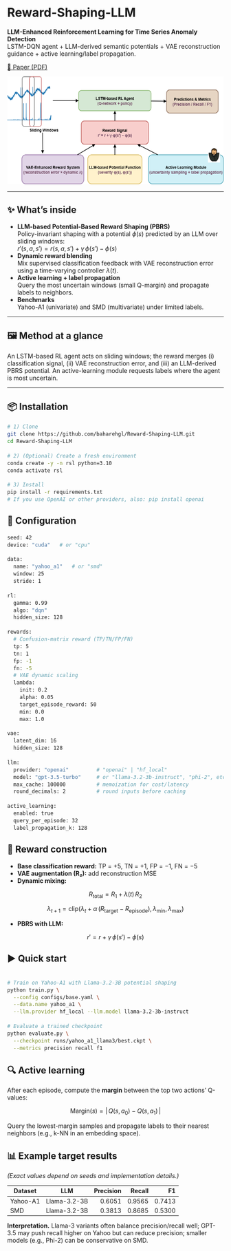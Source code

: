 # Reward-Shaping-LLM
**LLM-Enhanced Reinforcement Learning for Time Series Anomaly Detection**  
LSTM-DQN agent + LLM-derived semantic potentials + VAE reconstruction guidance + active learning/label propagation.

[📄 Paper (PDF)](./paper/IEEE_Conference__LLM_Based_Potential_Reward.pdf) 

<div align="center">
  <img
    src="Figure/Proposed-LLM.png"
    width="600"
    height="250"
    alt="Proposed Figure">
</div>

---

## ✨ What’s inside
- **LLM-based Potential-Based Reward Shaping (PBRS)**  
  Policy-invariant shaping with a potential $\phi(s)$ predicted by an LLM over sliding windows:  
  $r'(s,a,s') = r(s,a,s') + \gamma\,\phi(s') - \phi(s)$
- **Dynamic reward blending**  
  Mix supervised classification feedback with VAE reconstruction error using a time-varying controller $\lambda(t)$.
- **Active learning + label propagation**  
  Query the most uncertain windows (small Q-margin) and propagate labels to neighbors.
- **Benchmarks**  
  Yahoo-A1 (univariate) and SMD (multivariate) under limited labels.

---

## 🖼️ Method at a glance
An LSTM-based RL agent acts on sliding windows; the reward merges (i) classification signal, (ii) VAE reconstruction error, and (iii) an LLM-derived PBRS potential. An active-learning module requests labels where the agent is most uncertain.

---

## 📦 Installation
```bash
# 1) Clone
git clone https://github.com/baharehgl/Reward-Shaping-LLM.git
cd Reward-Shaping-LLM

# 2) (Optional) Create a fresh environment
conda create -y -n rsl python=3.10
conda activate rsl

# 3) Install
pip install -r requirements.txt
# If you use OpenAI or other providers, also: pip install openai


```
## 🔧 Configuration
```bash
seed: 42
device: "cuda"   # or "cpu"

data:
  name: "yahoo_a1"   # or "smd"
  window: 25
  stride: 1

rl:
  gamma: 0.99
  algo: "dqn"
  hidden_size: 128

rewards:
  # Confusion-matrix reward (TP/TN/FP/FN)
  tp: 5
  tn: 1
  fp: -1
  fn: -5
  # VAE dynamic scaling
  lambda:
    init: 0.2
    alpha: 0.05
    target_episode_reward: 50
    min: 0.0
    max: 1.0

vae:
  latent_dim: 16
  hidden_size: 128

llm:
  provider: "openai"         # "openai" | "hf_local"
  model: "gpt-3.5-turbo"     # or "llama-3.2-3b-instruct", "phi-2", etc.
  max_cache: 100000          # memoization for cost/latency
  round_decimals: 2          # round inputs before caching

active_learning:
  enabled: true
  query_per_episode: 32
  label_propagation_k: 128


```

## 🧱 Reward construction

- **Base classification reward:** TP = +5, TN = +1, FP = −1, FN = −5
- **VAE augmentation (R₂):** add reconstruction MSE
- **Dynamic mixing:**

$$
R_{\mathrm{total}} = R_1 + \lambda(t)\,R_2
$$

$$
\lambda_{t+1} = \mathrm{clip}\left(\lambda_t + \alpha\,(R_{\text{target}} - R_{\text{episode}}), \lambda_{\mathrm{min}}, \lambda_{\mathrm{max}}\right)
$$

- **PBRS with LLM:**

$$
r' = r + \gamma\,\phi(s') - \phi(s)
$$

## ▶️ Quick start
```bash

# Train on Yahoo-A1 with Llama-3.2-3B potential shaping
python train.py \
  --config configs/base.yaml \
  --data.name yahoo_a1 \
  --llm.provider hf_local --llm.model llama-3.2-3b-instruct

# Evaluate a trained checkpoint
python evaluate.py \
  --checkpoint runs/yahoo_a1_llama3/best.ckpt \
  --metrics precision recall f1


```


## 🔍 Active learning

After each episode, compute the **margin** between the top two actions’ Q-values:

$$
\mathrm{Margin}(s) = \big|\,Q(s, a_0) - Q(s, a_1)\,\big|
$$

Query the lowest-margin samples and propagate labels to their nearest neighbors (e.g., k-NN in an embedding space).



## 📊 Example target results

*(Exact values depend on seeds and implementation details.)*

| Dataset  | LLM          | Precision | Recall |   F1   |
|----------|--------------|----------:|------:|------:|
| Yahoo-A1 | Llama-3.2-3B |    0.6051 | 0.9565 | 0.7413 |
| SMD      | Llama-3.2-3B |    0.3813 | 0.8685 | 0.5300 |

**Interpretation.** Llama-3 variants often balance precision/recall well; GPT-3.5 may push recall higher on Yahoo but can reduce precision; smaller models (e.g., Phi-2) can be conservative on SMD.


<!--
## 📣 Citation

If you use this code or ideas, please cite:
```
@inproceedings{golchin2025llm_reward_shaping,
  title     = {LLM-Enhanced Reinforcement Learning for Time Series Anomaly Detection},
  author    = {Golchin, Bahareh and Rekabdar, Banafsheh and Justo, Danielle},
  booktitle = {IEEE 20th International Conference on Semantic Computing (ICSC)},
  year      = {2025}
}
```
-->
